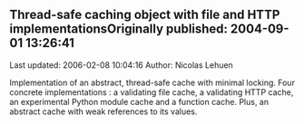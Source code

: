## Thread-safe caching object with file and HTTP implementationsOriginally published: 2004-09-01 13:26:41 
Last updated: 2006-02-08 10:04:16 
Author: Nicolas Lehuen 
 
Implementation of an abstract, thread-safe cache with minimal locking. Four concrete implementations : a validating file cache, a validating HTTP cache, an experimental Python module cache and a function cache. Plus, an abstract cache with weak references to its values.